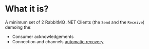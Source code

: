 # What it is?

A minimum set of 2 RabbitMQ .NET Clients (the `Send` and the `Receive`) demoing the:
* Consumer acknowledgements
* Connection and channels [automatic recovery](https://www.rabbitmq.com/dotnet-api-guide.html#recovery)
